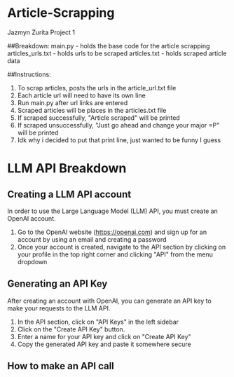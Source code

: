 # Article-Scrapping
Jazmyn Zurita
Project 1

##Breakdown:
main.py - holds the base code for the article scrapping
articles_urls.txt - holds urls to be scraped
articles.txt - holds scraped article data

##Instructions:
1. To scrap articles, posts the urls in the article_url.txt file
2. Each article url will need to have its own line
3. Run main.py after url links are entered
4. Scraped articles will be places in the articles.txt file
5. If scraped successfully, "Article scraped" will be printed
6. If scraped unsuccessfully, "Just go ahead and change your major =P" will be printed
7. Idk why i decided to put that print line, just wanted to be funny I guess

# LLM API Breakdown
## Creating a LLM API account
In order to use the Large Language Model (LLM) API, you must create an OpenAI account.

 1. Go to the OpenAI website (https://openai.com) and sign up for an account by using an email and creating a password
 2. Once your account is created, navigate to the API section by clicking on your profile in the top right corner and clicking "API" from the menu dropdown

## Generating an API Key
After creating an account with OpenAI, you can generate an API key to make your requests to the LLM API.

1. In the API section, click on "API Keys" in the left sidebar
2. Click on the "Create API Key" button.
3. Enter a name for your API key and click on "Create API Key"
4. Copy the generated API key and paste it somewhere secure

## How to make an API call






  
